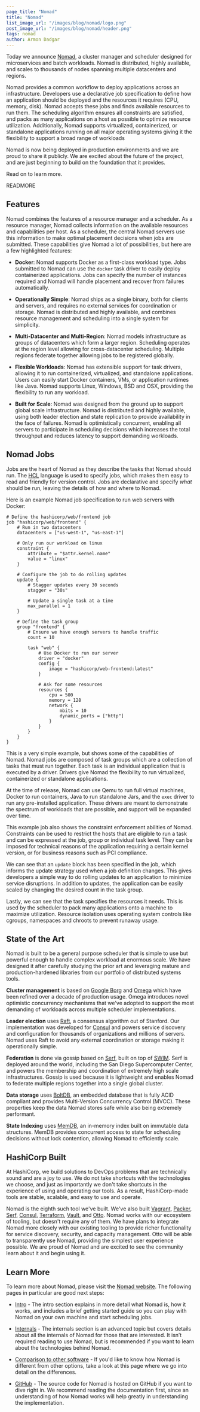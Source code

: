 ```yaml
---
page_title: "Nomad"
title: "Nomad"
list_image_url: "/images/blog/nomad/logo.png"
post_image_url: "/images/blog/nomad/header.png"
tags: nomad
author: Armon Dadgar
---
```


Today we announce [Nomad](https://www.nomadproject.io), a cluster manager and
scheduler designed for microservices and batch workloads. Nomad is distributed,
highly available, and scales to thousands of nodes spanning multiple datacenters
and regions.

Nomad provides a common workflow to deploy applications across an infrastructure.
Developers use a declarative job specification to define how an application should
be deployed and the resources it requires (CPU, memory, disk). Nomad accepts these
jobs and finds available resources to run them. The scheduling algorithm ensures
all constraints are satisfied, and packs as many applications on a host as possible
to optimize resource utilization. Additionally, Nomad supports virtualized,
containerized, or standalone applications running on all major operating systems
giving it the flexibility to support a broad range of workloads

Nomad is now being deployed in production environments and we are proud to
share it publicly. We are excited about the future of the project, and are
just beginning to build on the foundation that it provides.

Read on to learn more.

READMORE

## Features

Nomad combines the features of a resource manager and a scheduler. As a
resource manager, Nomad collects information on the available resources
and capabilities per host. As a scheduler, the central Nomad servers use
this information to make optimal placement decisions when jobs are submitted.
These capabilities give Nomad a lot of possibilities, but here are a few
highlighted features:

* **Docker**: Nomad supports Docker as a first-class workload type.
  Jobs submitted to Nomad can use the `docker` task driver to easily deploy
  containerized applications. Jobs can specify the number of instances required
  and Nomad will handle placement and recover from failures automatically.

* **Operationally Simple**: Nomad ships as a single binary, both for clients
  and servers, and requires no external services for coordination or storage.
  Nomad is distributed and highly available, and combines resource
  management and scheduling into a single system for simplicity.

* **Multi-Datacenter and Multi-Region**: Nomad models infrastructure as groups
  of datacenters which form a larger region. Scheduling operates at the region
  level allowing for cross-datacenter scheduling. Multiple regions federate together
  allowing jobs to be registered globally.

* **Flexible Workloads**: Nomad has extensible support for task drivers, allowing
  it to run containerized, virtualized, and standalone applications. Users can
  easily start Docker containers, VMs, or application runtimes like Java. Nomad
  supports Linux, Windows, BSD and OSX, providing the flexibility to run any workload.

* **Built for Scale**: Nomad was designed from the ground up to support global
  scale infrastructure. Nomad is distributed and highly available, using both leader
  election and state replication to provide availability in the face of failures.
  Nomad is optimistically concurrent, enabling all servers to participate in
  scheduling decisions which increases the total throughput and reduces latency
  to support demanding workloads.

## Nomad Jobs

Jobs are the heart of Nomad as they describe the tasks that Nomad should
run. The [HCL](https://github.com/hashicorp/hcl) language is used to specify
jobs, which makes them easy to read and friendly for version control. Jobs are
declarative and specify _what_ should be run, leaving the details of how
and where to Nomad.

Here is an example Nomad job specification to run web servers with Docker:

    # Define the hashicorp/web/frontend job
    job "hashicorp/web/frontend" {
        # Run in two datacenters
        datacenters = ["us-west-1", "us-east-1"]

        # Only run our workload on linux
        constraint {
            attribute = "$attr.kernel.name"
            value = "linux"
        }

        # Configure the job to do rolling updates
        update {
            # Stagger updates every 30 seconds
            stagger = "30s"

            # Update a single task at a time
            max_parallel = 1
        }

        # Define the task group
        group "frontend" {
            # Ensure we have enough servers to handle traffic
            count = 10

            task "web" {
                # Use Docker to run our server
                driver = "docker"
                config {
                    image = "hashicorp/web-frontend:latest"
                }

                # Ask for some resources
                resources {
                    cpu = 500
                    memory = 128
                    network {
                        mbits = 10
                        dynamic_ports = ["http"]
                    }
                }
            }
        }
    }

This is a very simple example, but shows some of the capabilities of Nomad.
Nomad jobs are composed of task groups which are a collection of tasks that
must run together. Each task is an individual application that is executed
by a driver. Drivers give Nomad the flexibility to run virtualized, containerized
or standalone applications.

At the time of release, Nomad can use Qemu to run full virtual machines,
Docker to run containers, Java to run standalone Jars, and the `exec`
driver to run any pre-installed application. These drivers are meant to
demonstrate the spectrum of workloads that are possible, and support will
be expanded over time.

This example job also shows the constraint enforcement abilities of Nomad.
Constraints can be used to restrict the hosts that are eligible to run a
task and can be expressed at the job, group or individual task level. They
can be imposed for technical reasons of the application requiring a certain
kernel version, or for business reasons such as PCI compliance.

We can see that an `update` block has been specified in the job, which
informs the update strategy used when a job definition changes. This gives
developers a simple way to do rolling updates to an application to minimize
service disruptions. In addition to updates, the application can be easily
scaled by changing the desired count in the task group.

Lastly, we can see that the task specifies the resources it needs. This
is used by the scheduler to pack many applications onto a machine to maximize
utilization. Resource isolation uses operating system controls like cgroups,
namespaces and chroots to prevent runaway usage.

## State of the Art

Nomad is built to be a general purpose scheduler that is simple to
use but powerful enough to handle complex workload at enormous scale.
We have designed it after carefully studying the prior art and leveraging
mature and production-hardened libraries from our portfolio of distributed
systems tools.

**Cluster management** is based on [Google Borg](https://research.google.com/pubs/pub43438.html)
and [Omega](https://research.google.com/pubs/pub41684.html) which have been
refined over a decade of production usage. Omega introduces novel
optimistic concurrency mechanisms that we've adopted to support the most
demanding of workloads across multiple scheduler implementations.

**Leader election** uses
[Raft](https://ramcloud.stanford.edu/wiki/download/attachments/11370504/raft.pdf),
a consensus algorithm out of Stanford. Our implementation was developed for
[Consul](https://www.consul.io) and powers service discovery and configuration
for thousands of organizations and millions of servers. Nomad uses Raft to
avoid any external coordination or storage making it operationally simple.

**Federation** is done via gossip based on [Serf](https://www.serfdom.io),
built on top of [SWIM](https://www.cs.cornell.edu/~asdas/research/dsn02-swim.pdf).
Serf is deployed around the world, including the San Diego Supercomputer Center,
and powers the membership and coordination of extremely high scale infrastructures.
Gossip is used because it is lightweight and enables Nomad to federate
multiple regions together into a single global cluster.

**Data storage** uses
[BoltDB](https://github.com/boltdb/bolt), an embedded database that is fully ACID
compliant and provides Multi-Version Concurrency Control (MVCC). These properties keep
the data Nomad stores safe while also being extremely performant.

**State Indexing** uses [MemDB](https://github.com/hashicorp/go-memdb), an
in-memory index built on immutable data structures. MemDB provides concurrent
access to state for scheduling decisions without lock contention, allowing
Nomad to efficiently scale.

## HashiCorp Built

At HashiCorp, we build solutions to DevOps problems that are technically
sound and are a joy to use. We do not take shortcuts with the technologies we choose,
and just as importantly we don't take shortcuts in the experience of using and
operating our tools. As a result, HashiCorp-made tools are stable, scalable,
and easy to use and operate.

Nomad is the eighth such tool we've built. We've also built
[Vagrant](https://www.vagrantup.com),
[Packer](https://www.packer.io),
[Serf](https://www.serfdom.io),
[Consul](https://www.consul.io),
[Terraform](https://www.terraform.io),
[Vault](https://www.vaultproject.io),
and [Otto](https://www.ottoproject.io).
Nomad works with our ecosystem of tooling, but doesn't require any of them.
We have plans to integrate Nomad more closely with our existing tooling to
provide richer functionality for service discovery, security, and capacity
management. Otto will be able to transparently use Nomad, providing the
simplest user experience possible. We are proud of Nomad and are excited to see
the community learn about it and begin using it.

## Learn More

To learn more about Nomad, please visit the [Nomad website](https://www.nomadproject.io).
The following pages in particular are good next steps:

* [Intro](https://www.nomadproject.io/intro/index.html) -
  The intro section explains in more detail what Nomad is,
  how it works, and includes a brief getting started guide so you can
  play with Nomad on your own machine and start scheduling jobs.

* [Internals](https://www.nomadproject.io/docs/internals/index.html) -
  The internals section is an advanced topic but covers
  details about all the internals of Nomad for those that are interested.
  It isn’t required reading to use Nomad, but is recommended if you want to
  learn about the technologies behind Nomad.

* [Comparison to other software](https://www.nomadproject.io/intro/vs/index.html) -
  If you'd like to know how Nomad is different from other options, take
  a look at this page where we go into detail on the differences.

* [GitHub](https://github.com/hashicorp/nomad) -
  The source code for Nomad is hosted on GitHub if you want to dive right in.
  We recommend reading the documentation first, since an understanding of how
  Nomad works will help greatly in understanding the implementation.

